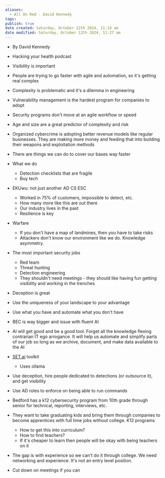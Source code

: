 ```yaml
---
aliases:
  - All On Red - David Kennedy
tags: 
publish: true
date created: Saturday, October 12th 2024, 11:14 am
date modified: Saturday, October 12th 2024, 11:27 am
---
```



- By David Kennedy
    
- Hacking your health podcast
- Visibility is important
- People are trying to go faster with agile and automation, so it's getting real complex
- Complexity is problematic and it's a dilemma in engineering
- Vulnerability management is the hardest program for companies to adopt
- Security programs don't move at an agile workflow or speed
- Age and size are a great predictor of complexity and risk
- Organized cybercrime is adopting better revenue models like regular businesses. They are making more money and feeding that into building their weapons and exploitation methods
- There are things we can do to cover our bases way faster
- What we do
    - Detection checklists that are fragile
    - Buy tech
- EKUwu: not just another AD CS ESC
    - Worked in 75% of customers, impossible to detect, etc.
    - How many more like this are out there
    - Our industry lives in the past
    - Resilience is key
- Warfare
    - If you don't have a map of landmines, then you have to take risks
    - Attackers don't know our environment like we do. Knowledge asymmetry.
- The most important security jobs
    - Red team
    - Threat hunting
    - Detection engineering
    - They shouldn't need meetings - they should like having fun getting visibility and working in the trenches
- Deception is great
- Use the uniqueness of your landscape to your advantage
- Use what you have and automate what you don't have
- BEC is way bigger and issue with fluent AI
- AI will get good and be a good tool. Forget all the knowledge flexing contrarian IT ego arrogance. It will help us automate and simplify parts of our job so long as we archive, document, and make data available to the AI
- [SET.ai](http://SET.ai) toolkit
    - Uses ollama
- Use deception, hire people dedicated to detections (or outsource it), and get visibility
- Use AD roles to enforce on being able to run commands
- Bedford has a k12 cybersecurity program from 10th grade through senior for technical, reporting, interviews, etc.
- They want to take graduating kids and bring them through companies to become apprentices with full time jobs without college. K12 programs
    - How to get this into curriculum?
    - How to find teachers?
    - If it's cheaper to learn then people will be okay with being teachers on it
- The gap is with experience so we can't do it through college. We need networking and experience. It's not an entry level position.
- Cut down on meetings if you can